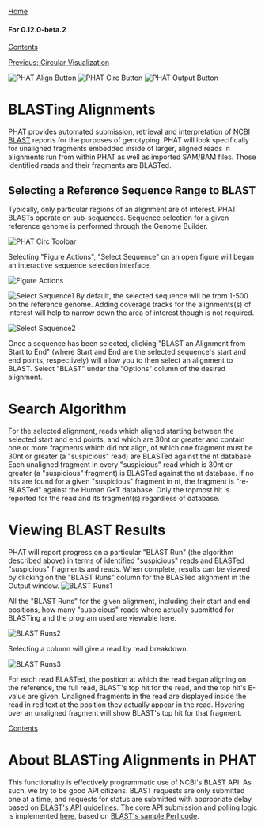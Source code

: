 [Home](https://chgibb.github.io/PHATDocs/)

#### For 0.12.0-beta.2
[Contents](https://chgibb.github.io/PHATDocs/docs/releases/0.12.0-beta.2/home)

[Previous: Circular Visualization](https://chgibb.github.io/PHATDocs/docs/releases/0.12.0-beta.2/circularVisualization)

![PHAT Align Button](https://chgibb.github.io//PHATDocs/docs/releases/0.12.0-beta.2/AlignButton.png)
![PHAT Circ Button](https://chgibb.github.io//PHATDocs/docs/releases/0.12.0-beta.2/CircButton.png)
![PHAT Output Button](https://chgibb.github.io//PHATDocs/docs/releases/0.12.0-beta.2/OutputButton.png)

# BLASTing Alignments
PHAT provides automated submission, retrieval and interpretation of [NCBI](https://www.ncbi.nlm.nih.gov/) [BLAST](https://blast.ncbi.nlm.nih.gov/Blast.cgi) reports for the purposes of genotyping. PHAT will look specifically for unaligned fragments embedded inside of larger, aligned reads in alignments run from within PHAT as well as imported SAM/BAM files. Those identified reads and their fragments are BLASTed.

## Selecting a Reference Sequence Range to BLAST
Typically, only particular regions of an alignment are of interest. PHAT BLASTs operate on sub-sequences. Sequence selection for a given reference genome is performed through the Genome Builder.

![PHAT Circ Toolbar](https://chgibb.github.io/PHATDocs/docs/releases/0.12.0-beta.2/CircToolbar2.png)

Selecting "Figure Actions", "Select Sequence" on an open figure will began an interactive sequence selection interface.

![Figure Actions](https://chgibb.github.io/PHATDocs/docs/releases/0.12.0-beta.2/figureActions1.png)


![Select Sequence1](https://chgibb.github.io/PHATDocs/docs/releases/0.12.0-beta.2/selectSequence1.png)
By default, the selected sequence will be from 1-500 on the reference genome. Adding coverage tracks for the alignments(s) of interest will help to narrow down the area of interest though is not required.

![Select Sequence2](https://chgibb.github.io/PHATDocs/docs/releases/0.12.0-beta.2/selectSequence2.png)

Once a sequence has been selected, clicking "BLAST an Alignment from Start to End" (where Start and End are the selected sequence's start and end points, respectively) will allow you to then select an alignment to BLAST. Select "BLAST" under the "Options" column of the desired alignment.

# Search Algorithm
For the selected alignment, reads which aligned starting between the selected start and end points, and which are 30nt or greater and contain one or more fragments which did not align, of which one fragment must be 30nt or greater (a "suspicious" read) are BLASTed against the nt database. Each unaligned fragment in every "suspicious" read which is 30nt or greater (a "suspicious" fragment) is BLASTed against the nt database. If no hits are found for a given "suspicious" fragment in nt, the fragment is "re-BLASTed" against the Human G+T database. Only the topmost hit is reported for the read and its fragment(s) regardless of database.

# Viewing BLAST Results
PHAT will report progress on a particular "BLAST Run" (the algorithm described above) in terms of identified "suspicious" reads and BLASTed "suspicious" fragments and reads. When complete, results can be viewed by clicking on the "BLAST Runs" column for the BLASTed alignment in the Output window.
![BLAST Runs1](https://chgibb.github.io/PHATDocs/docs/releases/0.12.0-beta.2/alignBLASTRuns1.png)

All the "BLAST Runs" for the given alignment, including their start and end positions, how many "suspicious" reads where actually submitted for BLASTing and the program used are viewable here.

![BLAST Runs2](https://chgibb.github.io/PHATDocs/docs/releases/0.12.0-beta.2/alignBLASTRuns2.png)

Selecting a column will give a read by read breakdown.

![BLAST Runs3](https://chgibb.github.io/PHATDocs/docs/releases/0.12.0-beta.2/alignBLASTRuns3.png)

For each read BLASTed, the position at which the read began aligning on the reference, the full read, BLAST's top hit for the read, and the top hit's E-value are given. Unaligned fragments in the read are displayed inside the read in red text at the position they actually appear in the read. Hovering over an unaligned fragment will show BLAST's top hit for that fragment.

[Contents](https://chgibb.github.io/PHATDocs/docs/releases/0.12.0-beta.2/home)

# About BLASTing Alignments in PHAT
This functionality is effectively programmatic use of NCBI's BLAST API. As such, we try to be good API citizens. BLAST requests are only submitted one at a time, and requests for status are submitted with appropriate delay based on [BLAST's API guidelines](https://blast.ncbi.nlm.nih.gov/Blast.cgi?CMD=Web&PAGE_TYPE=BlastDocs&DOC_TYPE=DeveloperInfo). The core API submission and polling logic is implemented [here](https://github.com/chgibb/PHAT/blob/0.12.0-beta.2/src/BLASTSegmentProcess.ts), based on [BLAST's sample Perl code](https://blast.ncbi.nlm.nih.gov/docs/web_blast.pl).
